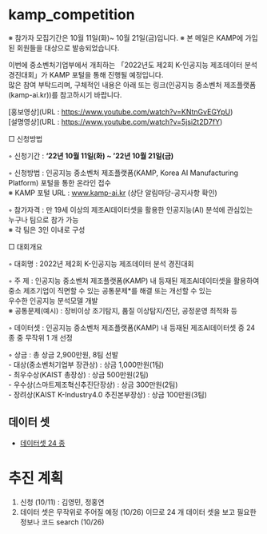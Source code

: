 # kamp_competition  

※ 참가자 모집기간은 10월 11일(화)~ 10월 21일(금)입니다. 
※ 본 메일은 KAMP에 가입된 회원들을 대상으로 발송되었습니다.

이번에 중소벤처기업부에서 개최하는  「2022년도 제2회 K-인공지능 제조데이터 분석 경진대회」가 KAMP 포털을 통해 진행될 예정입니다.  
많은 참여 부탁드리며, 구체적인 내용은 아래 또는 링크(인공지능 중소벤처 제조플랫폼 (kamp-ai.kr))를 참고하시기 바랍니다.  

[홍보영상](URL : https://www.youtube.com/watch?v=KNtnGvEGYpU)   
[설명영상](URL : https://www.youtube.com/watch?v=5jsi2t2D7fY)   

□ 신청방법  
  
 ◦ 신청기간 : **‘22년 10월 11일(화) ~ ’22년 10월 21일(금)**  
 
 ◦ 신청방법 : 인공지능 중소벤처 제조플랫폼(KAMP, Korea AI Manufacturing Platform) 포털을 통한 온라인 접수   
                 ※ KAMP 포털 URL : www.kamp-ai.kr  (상단 알림마당-공지사항 확인)  

 ◦ 참가자격 : 만 19세 이상의 제조AI데이터셋을 활용한 인공지능(AI) 분석에 관심있는 누구나 팀으로 참가 가능     
                 ※ 각 팀은 3인 이내로 구성  

□ 대회개요  
  
 ◦ 대회명 : 2022년 제2회 K-인공지능 제조데이터 분석 경진대회  
  
 ◦ 주  제 : 인공지능 중소벤처 제조플랫폼(KAMP) 내 등재된 제조AI데이터셋을 활용하여 중소 제조기업이 직면할 수 있는 공통문제*를 해결 또는 개선할 수 있는   
            우수한 인공지능 분석모델 개발  
              ※ 공통문제(예시) : 장비이상 조기탐지, 품질 이상탐지/진단, 공정운영 최적화 등  
  
 ◦ 데이터셋 : 인공지능 중소벤처 제조플랫폼(KAMP) 내 등재된 제조AI데이터셋 중 24 종 중 무작위 1 개 선정  
  
 ◦ 상금 : 총 상금 2,900만원, 8팀 선발  
      - 대상(중소벤처기업부 장관상) : 상금 1,000만원(1팀)  
      - 최우수상(KAIST 총장상) : 상금 500만원(2팀)  
      - 우수상(스마트제조혁신추진단장상) : 상금 300만원(2팀)  
      - 장려상(KAIST K-Industry4.0 추진본부장상) : 상금 100만원(3팀)  
      
## 데이터 셋  
- [데이터셋 24 종](https://www.kamp-ai.kr/front/dataset/AiData.jsp)  

# 추진 계획   
1. 신청 (10/11) : 김영민, 정홍연  
2. 데이터 셋은 무작위로 주어질 예정 (10/26) 이므로 24 개 데이터 셋을 보고 필요한 정보나 코드 search (10/26)     


